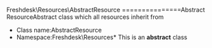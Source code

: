 Freshdesk\Resources\AbstractResource
===============Abstract ResourceAbstract class which all resources inherit from
* Class name:AbstractResource
* Namespace:Freshdesk\Resources* This is an **abstract** class